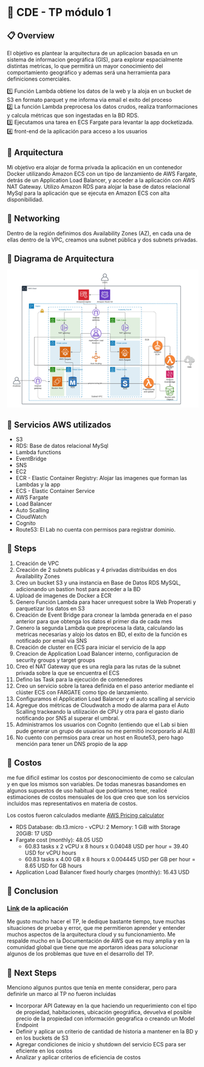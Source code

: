 # :rocket: CDE - TP módulo 1


## :clipboard: Overview 
El objetivo es plantear la arquitectura de un aplicacion basada en un sistema de informacion geográfica (GIS), para explorar espacialmente distintas metricas, lo que permitirá un mayor conocimiento del comportamiento geográfico y ademas será una herramienta para definiciones comerciales.

:one: Función Lambda obtiene los datos de la web y la aloja en un bucket de S3 en formato parquet y me informa via email el exito del proceso \
:two: La función Lambda preprocesa los datos crudos, realiza tranformaciones y calcula métricas que son ingestadas en la BD RDS. \
:three: Ejecutamos una tarea en ECS Fargate para levantar la app docketizada. \
:four: front-end de la aplicación para acceso a los usuarios

## :mega: Arquitectura 

Mi objetivo era alojar de forma privada la aplicación en un contenedor Docker utilizando  Amazon ECS con un tipo de lanzamiento de AWS Fargate, detrás de un Application Load Balancer, y acceder a la aplicación con AWS NAT Gateway. Utilizo Amazon RDS para alojar la base de datos relacional MySql para la aplicación que se ejecuta en Amazon ECS con alta disponibilidad.

## :mega: Networking 

Dentro de la región definimos dos Availability Zones (AZ), en cada una de ellas dentro de la VPC, creamos una subnet pública y dos subnets privadas.


## :mega: Diagrama de Arquitectura

<img src="assets/arq.png" alt="drawing" width="1000"/>

## :mega: Servicios AWS utilizados

* S3
* RDS: Base de datos relacional MySql
* Lambda functions
* EventBridge
* SNS
* EC2
* ECR - Elastic Container Registry: Alojar las imagenes que forman las Lambdas y la app
* ECS - Elastic Container Service
* AWS Fargate
* Load Balancer
* Auto Scalling
* CloudWatch
* Cognito
* Route53: El Lab no cuenta con permisos para registrar dominio.

## :checkered_flag: Steps 

1. Creación de VPC
2. Creación de 2 subnets publicas y 4 privadas distribuidas en dos Availability Zones
3. Creo un bucket S3 y una instancia en Base de Datos RDS MySQL, adicionando un bastion host para acceder a la BD
4. Upload de imagenes de Docker a ECR
5. Genero Función Lambda para hacer unrequest sobre la Web Properati y parquetizar los datos en S3
6. Creación de Event Bridge para cronear la lambda generada en el paso anterior para que obtenga los datos el primer dia de cada mes
7. Genero la segunda Lambda que preprocesa la data, calculando las metricas necesarias y alojo los datos en BD, el exito de la función es notificado por email via SNS
8. Creación de cluster en ECS para iniciar el servicio de la app
9. Creacion de Application Load Balancer interno, configuracion de security groups y target groups
10. Creo el NAT Gateway que es una regla para las rutas de la subnet privada sobre la que se encuentra el ECS
12. Defino las Task para la ejecución de contenedores
12. Creo un servicio sobre la tarea definida en el paso anterior mediante el clúster ECS con FARGATE como tipo de lanzamiento.
13. Configuramos el Application Load Balancer y el auto scalling al servicio
14. Agregue dos métricas de Cloudwatch a modo de alarma para el Auto Scalling trackeando la utilización de CPU y otra para el gasto diario notificando por SNS al superar el umbral. 
15. Administramos los usuarios con Cognito (entiendo que el Lab si bien pude generar un grupo de usuarios no me permitió incorporarlo al ALB)
16. No cuento con permsios para crear un host en Route53, pero hago mención para tener un DNS propio de la app


## :money_with_wings: Costos

me fue dificil estimar los costos por desconocimiento de como se calculan y en que los mismos son variables. De todas manesras basandomes en algunos supuestos de uso habitual que podríamos tener, realicé estimaciones de costos mensuales de los que creo que son los servicios incluidos mas representativos en materia de costos.

Los costos fueron calculados mediante [AWS Pricing calculator](https://calculator.aws/#/addService)

- RDS Database: db.t3.micro - vCPU: 2 Memory: 1 GiB with Storage 20GiB: 17 USD
- Fargate cost (monthly): 48.05 USD
    - 60.83 tasks x 2 vCPU x 8 hours x 0.04048 USD per hour = 39.40 USD for vCPU hours
    - 60.83 tasks x 4.00 GB x 8 hours x 0.004445 USD per GB per hour = 8.65 USD for GB hours
- Application Load Balancer fixed hourly charges (monthly): 16.43 USD

## :round_pushpin: Conclusion
### [Link](http://alb-app-v1-325640317.us-east-1.elb.amazonaws.com/) de la aplicación 

Me gusto mucho hacer el TP, le dedique bastante tiempo, tuve muchas situaciones de prueba y error, que me permitieron aprender y entender muchos aspectos de la arquitectura cloud y su funcionamiento. Me respalde mucho en la Documentación de AWS que es muy amplia y en la comunidad global que tiene que me aportaron ideas para solucionar algunos de los problemas que tuve en el desarrollo del TP.

## :construction: Next Steps

Menciono algunos puntos que tenía en mente considerar, pero para definirle un marco al TP no fueron incluidas

- Incorporar API Gateway en la que haciendo un requerimiento con el tipo de propiedad, habitaciones, ubicación geográfica, devuelva el posible precio de la propiedad con información geografica o creando un Model Endpoint
- Definir y aplicar un criterio de cantidad de historia a mantener en la BD y en los buckets de S3
- Agregar condiciones de inicio y shutdown del servicio ECS para ser eficiente en los costos
- Analizar y aplicar criterios de eficiencia de costos